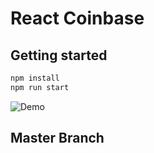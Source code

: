 # React Coinbase  

## Getting started
```bash
npm install
npm run start
```  

![Demo](http://g.recordit.co/z24wunWl6O.gif)


## Master Branch
